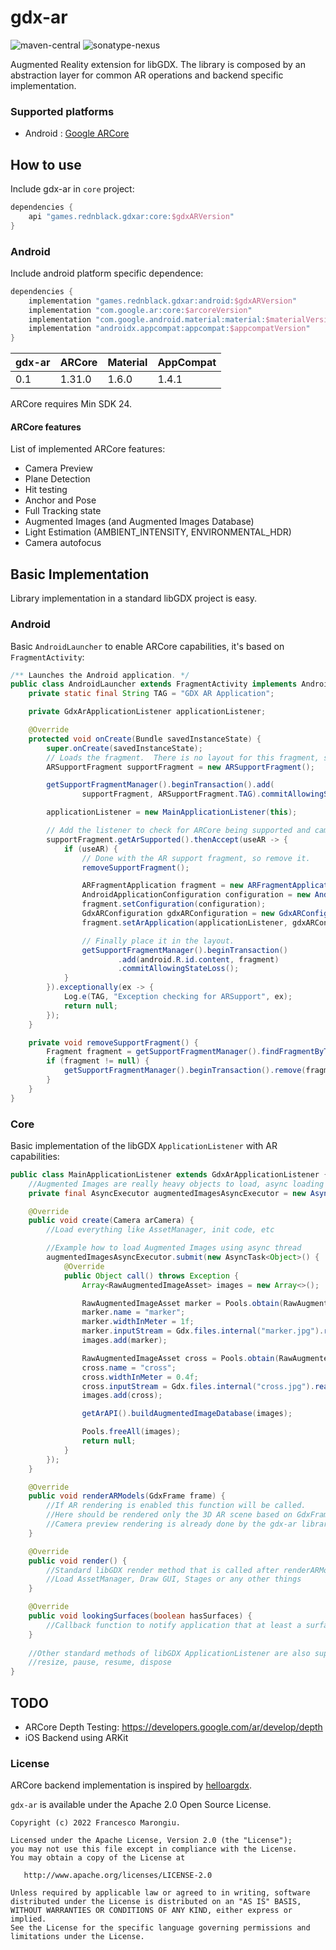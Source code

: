 # gdx-ar

![maven-central](https://img.shields.io/maven-central/v/games.rednblack.gdxar/core?color=blue&label=release)
![sonatype-nexus](https://img.shields.io/nexus/s/games.rednblack.gdxar/core?label=snapshot&server=https%3A%2F%2Foss.sonatype.org)

Augmented Reality extension for libGDX. The library is composed by an abstraction layer for common AR operations and backend specific implementation.

### Supported platforms

- Android : [Google ARCore](https://developers.google.com/ar)


## How to use

Include gdx-ar in `core` project:

```Groovy
dependencies {
	api "games.rednblack.gdxar:core:$gdxARVersion"
}
```

### Android

Include android platform specific dependence:
```Groovy
dependencies {
    implementation "games.rednblack.gdxar:android:$gdxARVersion"
    implementation "com.google.ar:core:$arcoreVersion"
    implementation "com.google.android.material:material:$materialVersion"
    implementation "androidx.appcompat:appcompat:$appcompatVersion"
}
```

| gdx-ar | ARCore | Material | AppCompat |
|--------|--------|----------|-----------|
| 0.1    | 1.31.0 | 1.6.0    | 1.4.1     |

ARCore requires Min SDK 24.

#### ARCore features

List of implemented ARCore features:

- Camera Preview
- Plane Detection
- Hit testing
- Anchor and Pose
- Full Tracking state
- Augmented Images (and Augmented Images Database)
- Light Estimation (AMBIENT_INTENSITY, ENVIRONMENTAL_HDR)
- Camera autofocus

## Basic Implementation

Library implementation in a standard libGDX project is easy. 

### Android

Basic `AndroidLauncher` to enable ARCore capabilities, it's based on `FragmentActivity`:

```Java
/** Launches the Android application. */
public class AndroidLauncher extends FragmentActivity implements AndroidFragmentApplication.Callbacks {
	private static final String TAG = "GDX AR Application";

	private GdxArApplicationListener applicationListener;

	@Override
	protected void onCreate(Bundle savedInstanceState) {
		super.onCreate(savedInstanceState);
		// Loads the fragment.  There is no layout for this fragment, so it is simply added.
		ARSupportFragment supportFragment = new ARSupportFragment();

		getSupportFragmentManager().beginTransaction().add(
				supportFragment, ARSupportFragment.TAG).commitAllowingStateLoss();

		applicationListener = new MainApplicationListener(this);

		// Add the listener to check for ARCore being supported and camera permissions are granted.
		supportFragment.getArSupported().thenAccept(useAR -> {
			if (useAR) {
				// Done with the AR support fragment, so remove it.
				removeSupportFragment();

				ARFragmentApplication fragment = new ARFragmentApplication();
				AndroidApplicationConfiguration configuration = new AndroidApplicationConfiguration();
				fragment.setConfiguration(configuration);
				GdxARConfiguration gdxARConfiguration = new GdxARConfiguration();
				fragment.setArApplication(applicationListener, gdxARConfiguration);

				// Finally place it in the layout.
				getSupportFragmentManager().beginTransaction()
						.add(android.R.id.content, fragment)
						.commitAllowingStateLoss();
			}
		}).exceptionally(ex -> {
			Log.e(TAG, "Exception checking for ARSupport", ex);
			return null;
		});
	}

	private void removeSupportFragment() {
		Fragment fragment = getSupportFragmentManager().findFragmentByTag(ARSupportFragment.TAG);
		if (fragment != null) {
			getSupportFragmentManager().beginTransaction().remove(fragment).commitAllowingStateLoss();
		}
	}
}
```

### Core

Basic implementation of the libGDX `ApplicationListener` with AR capabilities:

```Java
public class MainApplicationListener extends GdxArApplicationListener {
    //Augmented Images are really heavy objects to load, async loading is preferred
    private final AsyncExecutor augmentedImagesAsyncExecutor = new AsyncExecutor(2);

    @Override
    public void create(Camera arCamera) {
        //Load everything like AssetManager, init code, etc

        //Example how to load Augmented Images using async thread
        augmentedImagesAsyncExecutor.submit(new AsyncTask<Object>() {
            @Override
            public Object call() throws Exception {
                Array<RawAugmentedImageAsset> images = new Array<>();

                RawAugmentedImageAsset marker = Pools.obtain(RawAugmentedImageAsset.class);
                marker.name = "marker";
                marker.widthInMeter = 1f;
                marker.inputStream = Gdx.files.internal("marker.jpg").read();
                images.add(marker);

                RawAugmentedImageAsset cross = Pools.obtain(RawAugmentedImageAsset.class);
                cross.name = "cross";
                cross.widthInMeter = 0.4f;
                cross.inputStream = Gdx.files.internal("cross.jpg").read();
                images.add(cross);

                getArAPI().buildAugmentedImageDatabase(images);

                Pools.freeAll(images);
                return null;
            }
        });
    }

    @Override
    public void renderARModels(GdxFrame frame) {
        //If AR rendering is enabled this function will be called.
        //Here should be rendered only the 3D AR scene based on GdxFrame information
        //Camera preview rendering is already done by the gdx-ar library
    }

    @Override
    public void render() {
        //Standard libGDX render method that is called after renderARModels
        //Load AssetManager, Draw GUI, Stages or any other things
    }

    @Override
    public void lookingSurfaces(boolean hasSurfaces) {
        //Callback function to notify application that at least a surface has detected by AR framework
    }
    
    //Other standard methods of libGDX ApplicationListener are also supported
    //resize, pause, resume, dispose
}
```

## TODO

- ARCore Depth Testing: https://developers.google.com/ar/develop/depth
- iOS Backend using ARKit

### License

ARCore backend implementation is inspired by [helloargdx](https://github.com/google/helloargdx).

`gdx-ar` is available under the Apache 2.0 Open Source License.
```
Copyright (c) 2022 Francesco Marongiu.

Licensed under the Apache License, Version 2.0 (the "License");
you may not use this file except in compliance with the License.
You may obtain a copy of the License at

   http://www.apache.org/licenses/LICENSE-2.0

Unless required by applicable law or agreed to in writing, software
distributed under the License is distributed on an "AS IS" BASIS,
WITHOUT WARRANTIES OR CONDITIONS OF ANY KIND, either express or implied.
See the License for the specific language governing permissions and
limitations under the License.
```
